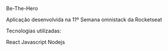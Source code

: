 Be-The-Hero

Aplicação desenvolvida na 11º Semana omnistack da Rocketseat

Tecnologias utilizadas:

React
Javascript
Nodejs
